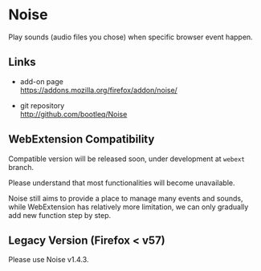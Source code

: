 Noise
=====

Play sounds (audio files you chose) when specific browser event happen.


Links
-----

- add-on page  
  https://addons.mozilla.org/firefox/addon/noise/

- git repository  
  http://github.com/bootleq/Noise


WebExtension Compatibility
--------------------------

Compatible version will be released soon, under development at `webext` branch.

Please understand that most functionalities will become unavailable.

Noise still aims to provide a place to manage many events and sounds, while
WebExtension has relatively more limitation, we can only gradually add new
function step by step.


Legacy Version (Firefox &lt; v57)
---------------------------------

Please use Noise v1.4.3.
